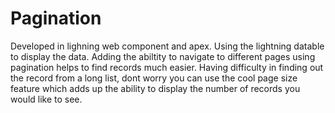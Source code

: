 # Pagination
Developed in lighning web component and apex. Using the lightning datable to display the data. Adding the abiltity to navigate to different pages using pagination helps to find records much easier.
Having difficulty in finding out the record from a long list, dont worry you can use the cool page size feature which adds up the ability to display the number of records you would like to see.
